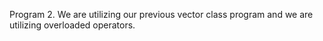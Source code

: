 Program 2. We are utilizing our previous vector class program and we are utilizing overloaded operators.
